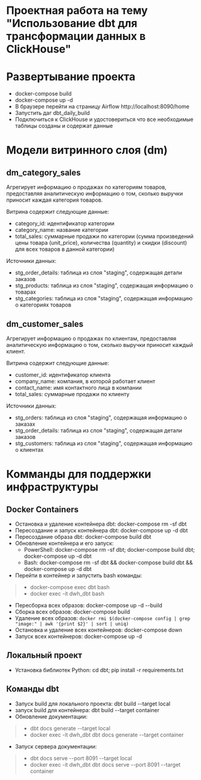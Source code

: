 # Проектная работа на тему "Использование dbt для трансформации данных в ClickHouse"
# Развертывание проекта
- docker-compose build
- docker-compose up -d
- В браузере перейти на страницу Airflow http://localhost:8090/home
- Запустить даг dbt_daily_build
- Подключиться к ClickHouse и удостовериться что все необходимые таблицы созданы и содержат данные

# Модели витринного слоя (dm)
## dm_category_sales
Агрегирует информацию о продажах по категориям товаров, предоставляя аналитическую информацию о том, 
сколько выручки приносит каждая категория товаров.
  
  Витрина содержит следующие данные:
  - category_id: идентификатор категории
  - category_name: название категории
  - total_sales: суммарные продажи по категории (сумма произведений цены товара (unit_price), 
  количества (quantity) и скидки (discount) для всех товаров в данной категории)

  Источники данных:
  - stg_order_details: таблица из слоя "staging", содержащая детали заказов
  - stg_products: таблица из слоя "staging", содержащая информацию о товарах
  - stg_categories: таблица из слоя "staging", содержащая информацию о категориях товаров

## dm_customer_sales
Агрегирует информацию о продажах по клиентам, предоставляя аналитическую информацию о том, 
сколько выручки приносит каждый клиент.
  
  Витрина содержит следующие данные:
  - customer_id: идентификатор клиента
  - company_name: компания, в которой работает клиент
  - contact_name: имя контактного лица в компании
  - total_sales: суммарные продажи по клиенту
  
  Источники данных:
  - stg_orders: таблица из слоя "staging", содержащая информацию о заказах
  - stg_order_details: таблица из слоя "staging", содержащая детали заказов
  - stg_customers: таблица из слоя "staging", содержащая информацию о клиентах

# Комманды для поддержки инфраструктуры
## Docker Containers
- Остановка и удаление контейнера dbt: docker-compose rm -sf dbt
- Пересоздание и запуск контейнера dbt: docker-compose up -d dbt
- Пересоздание образа dbt: docker-compose build dbt
- Обновление контейнера и его запуск:
  - PowerShell: docker-compose rm -sf dbt; docker-compose build dbt; docker-compose up -d dbt
  - Bash: docker-compose rm -sf dbt && docker-compose build dbt && docker-compose up -d dbt
- Перейти в контейнер и запустить bash команды: 
> - docker-compose exec dbt bash
> - docker exec -it dwh_dbt bash
- Пересборка всех образов: docker-compose up -d --build
- Сборка всех образов: docker-compose build
- Удаление всех образов: ```docker rmi $(docker-compose config | grep "image:" | awk '{print $2}' | sort | uniq)```
- Остановка и удаление всех контейнеров: docker-compose down
- Запуск всех контейнеров: docker-compose up -d

## Локальный проект
- Установка библиотек Python: cd dbt; pip install -r requirements.txt

## Команды dbt
- Запуск build для локального проекта: dbt build --target local
- запуск build для контейнера: dbt build --target container
- Обновление документации: 
> - dbt docs generate --target local 
> - docker exec -it dwh_dbt dbt docs generate --target container
- Запуск сервера документации:
> - dbt docs serve --port 8091 --target local
> - docker exec -it dwh_dbt dbt docs serve --port 8091 --target container